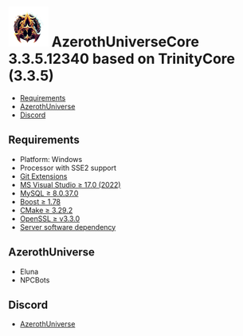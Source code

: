 # ![logo](AzerothUniverse.png) AzerothUniverseCore 3.3.5.12340 based on TrinityCore (3.3.5)

* [Requirements](#requirements)
* [AzerothUniverse](#azerothuniverse)
* [Discord](#discord)

## Requirements

+ Platform: Windows
+ Processor with SSE2 support
+ [Git Extensions](https://github.com/AzerothUniverseCore/AzerothUniverseDependency/blob/main/Dependency/server_software/Git/Git-2.45.0-64-bit.exe)
+ [MS Visual Studio ≥ 17.0 (2022)](https://github.com/AzerothUniverseCore/AzerothUniverseDependency/blob/main/Dependency/server_software/VisualStudio/VisualStudioSetup.exe)
+ [MySQL ≥ 8.0.37.0](https://github.com/AzerothUniverseCore/AzerothUniverseDependency/releases/tag/mysql-8.0.37.0)
+ [Boost ≥ 1.78](https://github.com/AzerothUniverseCore/AzerothUniverseDependency/releases/tag/boost_1_78_0)
+ [CMake ≥ 3.29.2](https://github.com/AzerothUniverseCore/AzerothUniverseDependency/blob/main/Dependency/server_software/CMake/cmake-3.29.2-windows-x86_64.msi)
+ [OpenSSL ≥ v3.3.0](https://github.com/AzerothUniverseCore/AzerothUniverseDependency/releases/tag/Win64OpenSSL-3_3_0)
+ [Server software dependency](https://github.com/AzerothUniverseCore/AzerothUniverseDependency)

## AzerothUniverse

- Eluna
- NPCBots

## Discord

+ [AzerothUniverse](https://discord.gg/9kfczSTdWk)
